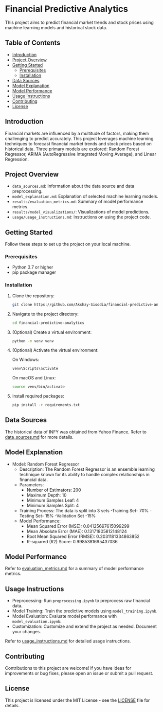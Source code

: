 # Financial Predictive Analytics

This project aims to predict financial market trends and stock prices using machine learning models and historical stock data.

## Table of Contents

- [Introduction](#introduction)
- [Project Overview](#project-overview)
- [Getting Started](#getting-started)
  - [Prerequisites](#prerequisites)
  - [Installation](#installation)
- [Data Sources](#data-sources)
- [Model Explanation](#model-explanation)
- [Model Performance](#model-performance)
- [Usage Instructions](#usage-instructions)
- [Contributing](#contributing)
- [License](#license)

## Introduction

Financial markets are influenced by a multitude of factors, making them challenging to predict accurately. This project leverages machine learning techniques to forecast financial market trends and stock prices based on historical data. Three primary models are explored: Random Forest Regressor, ARIMA (AutoRegressive Integrated Moving Average), and Linear Regression.

## Project Overview

- `data_sources.md`: Information about the data source and data preprocessing.
- `model_explanation.md`: Explanation of selected machine learning models.
- `results/evaluation_metrics.md`: Summary of model performance metrics.
- `results/model_visualizations/`: Visualizations of model predictions.
- `usage/usage_instructions.md`: Instructions on using the project code.

## Getting Started

Follow these steps to set up the project on your local machine.

### Prerequisites

- Python 3.7 or higher
- pip package manager

### Installation

1. Clone the repository:

   ```bash
   git clone https://github.com/Akshay-Sisodia/financial-predictive-analytics.git
   ```

2. Navigate to the project directory:

   ```bash
   cd financial-predictive-analytics
   ```

3. (Optional) Create a virtual environment:

   ```bash
   python -m venv venv
   ```

4. (Optional) Activate the virtual environment:

   On Windows:

   ```bash
   venv\Scripts\activate
   ```

   On macOS and Linux:

   ```bash
   source venv/bin/activate
   ```

5. Install required packages:

   ```bash
   pip install -r requirements.txt
   ```

## Data Sources

The historical data of INFY was obtained from Yahoo Finance. Refer to [data_sources.md](documentation/data_sources.md) for more details.

## Model Explanation

- Model: Random Forest Regressor
  - Description: The Random Forest Regressor is an ensemble learning technique known for its ability to handle complex relationships in financial data.
  - Parameters:
    - Number of Estimators: 200
    - Maximum Depth: 10
    - Minimum Samples Leaf: 4
    - Minimum Samples Split: 4
  - Training Process: The data is split into 3 sets
        -Training Set- 70%
        -Testing Set- 15%
        -Validation Set -15%
  - Model Performance:
    - Mean Squared Error (MSE): 0.04125697615099299
    - Mean Absolute Error (MAE): 0.13171805812148124
    - Root Mean Squared Error (RMSE): 0.2031181334863852
    - R-squared (R2) Score: 0.9985381695437036

## Model Performance

Refer to [evaluation_metrics.md](results/evaluation_metrics.md) for a summary of model performance metrics.

## Usage Instructions

- Preprocessing: Run `preprocessing.ipynb` to preprocess raw financial data.
- Model Training: Train the predictive models using `model_training.ipynb`.
- Model Evaluation: Evaluate model performance with `model_evaluation.ipynb`.
- Customization: Customize and extend the project as needed. Document your changes.

Refer to [usage_instructions.md](usage/usage_instructions.md) for detailed usage instructions.

## Contributing

Contributions to this project are welcome! If you have ideas for improvements or bug fixes, please open an issue or submit a pull request.

## License

This project is licensed under the MIT License - see the [LICENSE](LICENSE) file for details.
